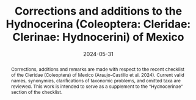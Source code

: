 ---
title: 'Corrections and additions to the Hydnocerina (Coleoptera: Cleridae: Clerinae: Hydnocerini) of Mexico'
date: '2024-05-31'
doi: ''
journal: Insecta Mundi
issue: '1054'
pagination: '1-5'
zoobank: 'urn:lsid:zoobank.org:pub:EF3E45B5-6EA6-41AB-B92F-DB4ABF9D8215'

authors:
  - first_name: 'John M.' 
    last_name: 'Leavengood, Jr.'
    affiliation: 'United States Department of Agriculture, APHIS, PPQ 9325 Bay Plaza Blvd, Suite 206, Tampa, FL 33619, USA'
    email: 'John.M.Leavengood@usda.gov'
    orcid: 'https://orcid.org/0000-0003-3223-455X'

download: 'https://drive.google.com/file/d/1nZPK5iQG-GdjQSriT5kq2qVWiwEG0v65'

supplementary: ''

keywords:
  - <i>Isohydnocera</i>
  - <i>Phyllobaenus</i>
  - <i>Madoniella</i>
  - <i>Wolcottia</i>
  - <i>Hydnocerinae</i>
  - checklist

categories:
  - Coleoptera
  - Cleridae
  - Clerinae
  - Hydnocerini
  
references:
  - authors: Araujo Castillo S, Romero Napoles J, Rifkind J, Flores Davila M, Garcia Martinez O, Cerna Chavez E.
    year: 2024
    title: 'Biodiversidad de la familia Cleridae (Coleoptera: Cleroidea) de México. Folia Entomológica Mexicana (nueva serie) 2024(10)'
    pages: 1–44
    doi: https://doi.org/10.53749/fem.2024.10.01
    url: 
    access: 

  - authors: Barr WF.
    year: 1975
    title: 'Family Cleridae. Volume 4. Family 73. p. 1–18. In: Arnett RH Jr. (ed.). Checklist of the beetles of North and Central America and the West Indies. Flora and Fauna Publications; Gainesville, FL. Vols. 1–10'
    pages: 2173 pp
    doi: 
    url: 
    access: 

  - authors: Bartlett JS.
    year: 2021
    title: 'A preliminary suprageneric classification for Clerinae (Coleoptera: Cleridae) based on molecular and morphological evidence, including a review of tegminal terminology. Annales Zoologici 71(4)'
    pages: 737–766
    doi: https://doi.org/10.3161/00034541anz2021.71.4.003
    url: 
    access: 

  - authors: Blackwelder RE.
    year: 1957
    title: 'Checklist of the coleopterous insects of Mexico, Central America, the West Indies, and South America. Part 6. United States National Museum Bulletin 185'
    pages: i–vii, 927–1492
    doi: 
    url: 
    access: 

  - authors: Chevrolat MA.
    year: 1874
    title: 'Catalogue des Clerides de la collectiòn de M.A. Chevrolat. Revue et Magasin de Zoologie (Series 3) 2(8–9)'
    pages: 252–329
    doi: 
    url: 
    access: 

  - authors: Chevrolat MA.
    year: 1876
    title: 'Mémoire sur la famille des Clerites. Annales de la Société Entomologique de France 5(5)'
    pages: 1–51
    doi: 
    url: 
    access: 

  - authors: Corporaal JB.
    year: 1950
    title: 'Cleridae. In: Hinks WD (ed.). Coleopterorum catalogus supplementa, pars 23 (editio secunda). W. Junk; The Hague'
    pages: 373 p
    doi: 
    url: 
    access: 

  - authors: Döbler H.
    year: 1982
    title: 'Katalog der in den Sammlungen der Abteilung Taxonomie der Insekten des nstitutes für Pflanzenschutzforschung, Bereich Eberswalde (ehemals Deutsches Entomologisches Institut), aufbewahrten Typen—XX. Beiträge Entomologische 32(2)'
    pages: 393–435
    doi: 
    url: 
    access: 

  - authors: Gimmel ML, Bocakova M, Gunter NL, Leschen RAB.
    year: 2019
    title: 'Comprehensive phylogeny of the Cleroidea (Coleoptera: Cucujiformia). Systematic Entomology 44'
    pages: 527–558
    doi: 
    url: 
    access: 

  - authors: Gorham HS.
    year: 1877
    title: 'Descriptions of new species of Cleridae. Transactions of the Royal Entomological Society of London 18(3)'
    pages: 245–263
    doi: 
    url: 
    access: 

  - authors: Gorham HS.
    year: 1882–1883
    title: 'Insecta, Coleoptera, Cleridae. Biologia Centrali-Americana 3(2)'
    pages: 113–168 (1882), 169–224 (1883)
    doi: 
    url: 
    access: 


  - authors: Gorham HS.
    year: 1886
    title: 'Insecta, Coleoptera, Cleridae. Biologia Centrali-Americana 3(2, supplement)'
    pages: 313–360
    doi: 
    url: 
    access: 

  - authors: Horn GH.
    year: 1871
    title: 'Descriptions of new Coleoptera of the United States, with notes on known species. Transactions of the American Entomological Society 3(1870-1871)'
    pages: 325–344
    doi: 
    url: 
    access: 

  - authors: Horn GH.
    year: 1894
    title: 'The Coleoptera of Baja California. Proceedings of the California Academy of Science (2)4'
    pages: 302–449
    doi: 
    url: 
    access: 

  - authors: Leavengood JM Jr.
    year: 2020
    title: '<i>Phyllobaenus thomasi </i>and <i>P. turnbowi</i>, two new species from Mexico and Belize (Coleoptera: Cleridae: Hydnocerinae: Hydnocerini). Insecta Mundi 0833'
    pages: 1–6
    doi: 
    url: 
    access: 

  - authors: Leavengood JM Jr, Garner BH.
    year: 2014
    title: 'Nomenclatural notes on some checkered beetle (Coleoptera: Cleridae) types of the British Museum of Natural History (London). Zootaxa 3760(3)'
    pages: 301–335
    doi: https://doi.org/10.11646/zootaxa.3760.3.1
    url: 
    access: 

  - authors: Leavengood JM Jr, Gemmill RM, Raber B, Quinn M.
    year: 2012
    title: 'Notes on the identification, distribution and natural history of <i>Phyllobaenus corticinus </i>(Gorham, 1883) (Coleoptera: Cleridae: Hydnocerinae) including the first report from the United States. The Coleopterists Bulletin 66(4)'
    pages: 351–356
    doi: https://doi.org/10.1649/072.066.0410
    url: 
    access: 

  - authors: Leavengood JM Jr, Pinkerton MG, Rifkind J.
    year: 2022
    title: 'Description of the new genus <i>Tarsobaenus </i>and three new species from Costa Rica (Coleoptera: Cleridae: Hydnocerinae). Zootaxa 5138(2)'
    pages: 167–176
    doi: https://doi.org/10.11646/zootaxa.5138.2.4
    url: 
    access: 

  - authors: Leavengood JM Jr, Rifkind J.
    year: 2020
    title: '<i>Phyllobaenus inusitatotibialis</i>, n. sp., a new species from southern Arizona (Coleoptera: Cleridae: Hydnocerinae: Hydnocerini). Proceedings of the Entomological Society of Washington 122(3)'
    pages: 673–677
    doi: https://doi.org/10.4289/0013-8797.122.3.673
    url: 
    access: 

  - authors: LeConte JL.
    year: 1851
    title: 'Descriptions of new species of Coleoptera, from California. Annals of the Lyceum of Natural History of New York 5'
    pages: 125–216
    doi: 
    url: 
    access: 

  - authors: LeConte JL.
    year: 1884
    title: 'Short studies of North American Coleoptera (No. 2). Transactions of the American Entomological Society 12'
    pages: 1–32
    doi: 
    url: 
    access: 

  - authors: Lucas MH.
    year: 1857
    title: 'Entomologie. In: Bertrand P (ed.). Animaux nouveaux ou rares recueillis pendant l’expédition dans les parties centrales de l’Amérique du Sud: de Rio de Janeiro à Lima, et de Lima au Para, exécutée par ordre du Gouv. français pendant les années 1843 à 1847, sous la direction de Comte F. de Castelnau. Chez P. Bertrand; Paris. 1850–1859 (Castelnau Expedition, 1850–59)'
    pages: 204 p. +18 pls
    doi: 
    url: 
    access: 

  - authors: Opitz W.
    year: 2011
    title: 'Classification, natural history, and evolution of Epiphloeinae (Coleoptera, Cleridae) Part X. The genus <i>Madoniella </i>Pic, 1935. Entomologica Basiliensia et Collectionis Frey 33'
    pages: 133–248
    doi: 
    url: 
    access: 

  - authors: Papp CS.
    year: 1960
    title: 'The Cleridae of North America, Part I: The geographical distribution of the Cleridae of North America, North of the Panama Canal. Southern California Academy of Sciences Bulletin 58(3)'
    pages: 78–88
    doi: 
    url: 
    access: 

  - authors: Pic M.
    year: 1933
    title: 'Nouveautés diverses. Mélanges Exotico Entomologiques 62'
    pages: 1–36
    doi: 
    url: 
    access: 

  - authors: Pic M.
    year: 1945
    title: 'Coléoptères du Globe. L’Échange, Revue Linnéenne 61(502)'
    pages: 13–16
    doi: 
    url: 
    access: 

  - authors: Say T.
    year: 1825
    title: 'Descriptions of new species of coleopterous insects inhabiting the United States. Journal of the Academy of Natural Sciences of Philadelphia 5'
    pages: 160–204
    doi: 
    url: 
    access: 

  - authors: Schenkling S.
    year: 1906
    title: 'Die Cleriden des Deutschen Entomologischen National Museums, nebst Beschreibungen neuer Arten. Deutsche Entomologische Zeitschrift 1'
    pages: 241–320
    doi: 
    url: 
    access: 

  - authors: Schenkling S.
    year: 1908
    title: 'Die Cleriden des Deutschen Entomol. National-Museums. (Coleoptera). Nachtrag III. Deutsche Entomologische Zeitschrift 1908'
    pages: 701–705
    doi: 
    url: 
    access: 

  - authors: Spinola MM.
    year: 1844
    title: 'Essai monographique sur les Clérites: Insectes Coléoptères . Volume 2. Imprimiere der frères Ponthenier; Genoa'
    pages: 216 p
    doi: 
    url: 
    access: 

  - authors: Wolcott AB.
    year: 1908
    title: 'New species of North American <i>Hydnocera </i>(Coleoptera: Cleridae). The Canadian Entomologist 40'
    pages: 229
    doi: 
    url: 
    access: 

  - authors: Wolcott AB.
    year: 1927
    title: 'A review of the Cleridae of Costa Rica. Coleopterological Contributions 1(10)'
    pages: 1–104
    doi: 
    url: 
    access: 

  - authors: Wolcott AB.
    year: 1928
    title: 'Descriptions of new species of North American Hydnocerinae (Coleoptera: Cleridae). Entomological News 39'
    pages: 207–212
    doi: 
    url: 
    access: 

abstract: 'Corrections, additions and remarks are made with respect to the recent checklist of the Cleridae (Coleoptera) of Mexico (Araujo-Castillo et al. 2024). Current valid names, synonymies, clarifications of taxonomic problems, and omitted taxa are reviewed. This work is intended to serve as a supplement to the “Hydnocerinae” section of the checklist.'

---